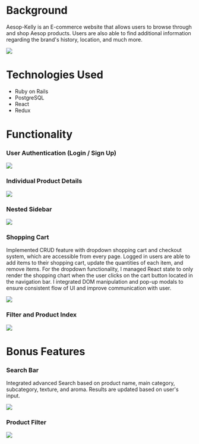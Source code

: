 # Background

Aesop-Kelly is an E-commerce website that allows users to browse through and shop Aesop products. Users are also able to find additional information regarding the brand's history, location, and much more. 

![](https://github.com/kellyk525/Aesop/blob/master/app/assets/images/gif-four.gif)

# Technologies Used
* Ruby on Rails
* PostgreSQL
* React
* Redux

# Functionality

### User Authentication (Login / Sign Up)

![](https://github.com/kellyk525/Aesop/blob/master/app/assets/images/gif-seven.gif)

### Individual Product Details

![](https://github.com/kellyk525/Aesop/blob/master/app/assets/images/gif-six.gif)

### Nested Sidebar

![](https://github.com/kellyk525/Aesop/blob/master/app/assets/images/gif-three.gif)

### Shopping Cart

Implemented CRUD feature with dropdown shopping cart and checkout system, which are accessible from every page. Logged in users are able to add items to their shopping cart, update the quantities of each item, and remove items. For the dropdown functionality, I managed React state to only render the shopping chart when the user clicks on the cart button located in the navigation bar. I integrated DOM manipulation and pop-up modals to ensure consistent flow of UI and improve communication with user. 

![](https://github.com/kellyk525/Aesop/blob/master/app/assets/images/gif-two-new.gif)

### Filter and Product Index

![](https://github.com/kellyk525/Aesop/blob/master/app/assets/images/filter.gif)

# Bonus Features

### Search Bar

Integrated advanced Search based on product name, main category, subcategory, texture, and aroma. Results are updated based on user's input.

![](https://github.com/kellyk525/Aesop/blob/master/app/assets/images/gif-five.gif)


### Product Filter

![](https://github.com/kellyk525/Aesop/blob/master/app/assets/images/filter.gif)



